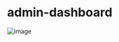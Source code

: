 # admin-dashboard

![image](https://github.com/lukifox/admin-dashboard/assets/54163787/d1585794-09b7-48ec-b4eb-ad6c10b9483a)
